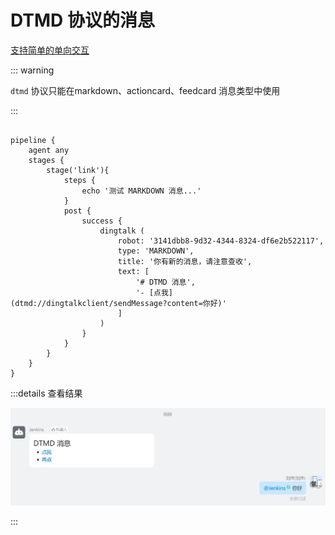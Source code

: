 # DTMD 协议的消息

[支持简单的单向交互](https://m.dingtalk.com/qidian/help-detail-1060976699)

::: warning

`dtmd` 协议只能在markdown、actioncard、feedcard 消息类型中使用

:::

```groovy{17,18}

pipeline {
    agent any
    stages {
        stage('link'){
            steps {
                echo '测试 MARKDOWN 消息...'
            }
            post {
                success {
                    dingtalk (
                        robot: '3141dbb8-9d32-4344-8324-df6e2b522117',
                        type: 'MARKDOWN',
                        title: '你有新的消息，请注意查收',
                        text: [
                            '# DTMD 消息',
                            '- [点我](dtmd://dingtalkclient/sendMessage?content=你好)'
                        ]
                    )
                }
            }
        }
    }
}

```

:::details 查看结果

![dtmt-example](../assets/dtmt-example.jpg)

:::

